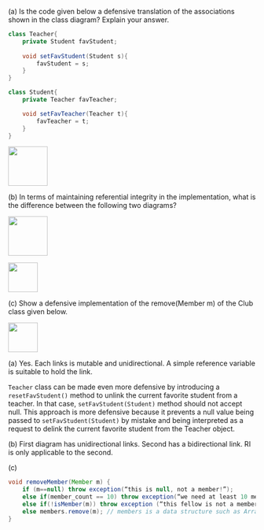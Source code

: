 <panel header="Q: Is the code given below a defensive translation of the associations shown in the class diagram?">
<question has-input="true">

(a) Is the code given below a defensive translation of the associations shown in the class diagram? Explain your answer.

```java
class Teacher{
    private Student favStudent;
    
    void setFavStudent(Student s){
        favStudent = s;
    }
}
```

```java
class Student{
    private Teacher favTeacher;

    void setFavTeacher(Teacher t){
        favTeacher = t;
    }
}
```

<img src="{{baseUrl}}/errorHandling/defensiveProgramming/referentialIntegrity/images/teacherStudent.png" height="80" />
<p/>

(b) In terms of maintaining referential integrity in the implementation, what is the difference between the following two diagrams?  

<img src="{{baseUrl}}/errorHandling/defensiveProgramming/referentialIntegrity/images/teacherStudent.png" height="80" />
<p/>
<img src="{{baseUrl}}/errorHandling/defensiveProgramming/referentialIntegrity/images/manWomanAssoc.png" height="60" />
<p/>

(c) Show a defensive implementation of the remove(Member m) of the Club class given below.

<img src="{{baseUrl}}/errorHandling/defensiveProgramming/referentialIntegrity/images/clubMember.png" height="60" />
<p/>

<div slot="answer">

(a) Yes. Each links is mutable and unidirectional. A simple reference variable is suitable to hold the link.

`Teacher` class can be made even more defensive by introducing a `resetFavStudent()` method to unlink the current favorite student from a teacher. In that case, `setFavStudent(Student)` method should not accept null. This approach is more defensive because it prevents a null value being passed to `setFavStudent(Student)` by mistake and being interpreted as a request to delink the current favorite student from the Teacher object.

(b) First diagram has unidirectional links. Second has a bidirectional link. RI is only applicable to the second.

(c)
```java
void removeMember(Member m) {
    if (m==null) throw exception(“this is null, not a member!”);
    else if(member_count == 10) throw exception(“we need at least 10 members to survive!”);
    else if(!isMember(m)) throw exception (“this fellow is not a member of our club!”);
    else members.remove(m); // members is a data structure such as ArrayList
}
```

</div>
</question>
</panel>
